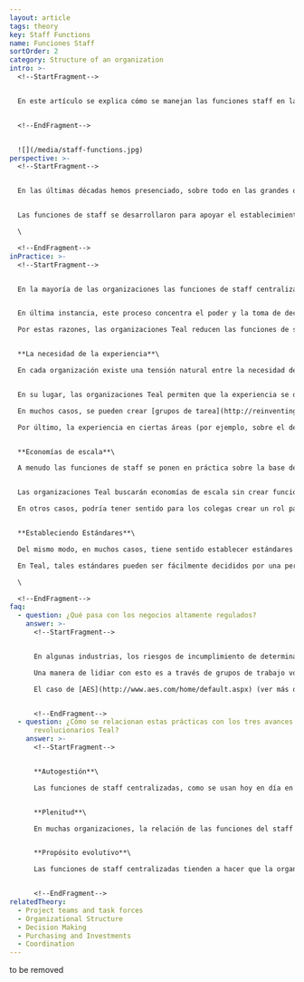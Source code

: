 ```yaml
---
layout: article
tags: theory
key: Staff Functions
name: Funciones Staff
sortOrder: 2
category: Structure of an organization
intro: >-
  <!--StartFragment-->


  En este artículo se explica cómo se manejan las funciones staff en las organizaciones Teal.


  <!--EndFragment-->


  ![](/media/staff-functions.jpg)
perspective: >-
  <!--StartFragment-->


  En las últimas décadas hemos presenciado, sobre todo en las grandes organizaciones, una proliferación de funciones de staff: recursos humanos, planificación estratégica, asuntos legales, finanzas, comunicaciones internas, gestión de riesgos, auditoría interna, relaciones con inversionistas, capacitación, relaciones públicas, control ambiental, servicios de ingeniería, control de calidad, gestión del conocimiento, etc.


  Las funciones de staff se desarrollaron para apoyar el establecimiento y la adhesión a los procesos y la planificación de las organizaciones Ámbar. Se expandieron aún más para facilitar las eficiencias buscadas por el paradigma Naranja y para satisfacer su deseo de experticia y responsabilidad. Mientras que las organizaciones Verdes tienden a poner más énfasis en el uso de funciones de staff para apoyar a los equipos de primera línea (a menudo irónicamente, lo que resulta en un mayor personal de recursos humanos), sólo bajo Teal se invierte la tendencia de aumentar el uso de las funciones de staff. En Teal, las tareas típicamente realizadas por las funciones de soporte son, siempre que es posible, realizadas por los propios equipos de primera línea. Los roles del staff que existen típicamente no pueden imponer sus reglas o decisiones sobre la organización.\

  \

  <!--EndFragment-->
inPractice: >-
  <!--StartFragment-->


  En la mayoría de las organizaciones las funciones de staff centralizadas crean reglas, políticas y procesos para que otros las sigan. Existe una tendencia natural en las personas que desempeñan funciones de este tipo, a menudo con las mejores intenciones, de demostrar su valía mediante la búsqueda de formas de "agregar valor" mediante la elaboración de normas y procedimientos, la creación de conocimientos y la búsqueda de nuevos problemas a resolver.


  En última instancia, este proceso concentra el poder y la toma de decisiones lejos de la primera línea operativa. Las personas a menudo terminan perdiendo poder: tienen que seguir reglas que a menudo tienen sentido sólo en principio, pero no pueden acomodarse a la complejidad de las situaciones concretas que enfrentan en la práctica.\

  Por estas razones, las organizaciones Teal reducen las funciones de staff al mínimo. Comprenden que las economías de escala y de destreza resultantes de las funciones del personal suelen ser compensadas por las deseconomías de motivación producidas. Como resultado, hay muy pocas personas que trabajan en funciones de staff en las organizaciones Teal. Y las que quedan normalmente no tienen autoridad para tomar decisiones. Pueden proporcionar directrices, pero no pueden imponer una regla o una decisión. \[1]


  **La necesidad de la experiencia**\

  En cada organización existe una tensión natural entre la necesidad de la experiencia y la necesidad de permitir que las personas de primera línea tomen decisiones. Cuando surge una necesidad de la experiencia, el primer instinto de la mayoría de las organizaciones es crear un grupo central de expertos. El riesgo, por supuesto, es que con el tiempo aparecen dos castas dentro de la organización: un prestigioso (a menudo muy bien pagado) grupo de expertos centrales, y un grupo de personas sin poder que realizan trabajo operativo en el campo.


  En su lugar, las organizaciones Teal permiten que la experiencia se desarrolle de manera distribuida. Con el tiempo, colegas en equipos de primera línea acumulan un montón de conocimientos especializados. Un operador de la máquina podría saber todo sobre el uso de un lubricante determinado, una enfermera sobre todo acerca de una cierta condición médica arcana, o un ingeniero sobre cómo crear una herramienta financiera compleja para calcular el retorno de inversión de una nueva máquina. En lugar de establecer roles de staff para estos expertos, las organizaciones Teal buscan ayudar a los miembros del equipo a identificar a colegas con la experticia adecuada. Puede ser muy motivador para la gente que sea buscada por sus colegas para asesoramiento y experticia. Son comunes los sistemas especiales de intercambio de información, como las redes sociales internas y las plataformas de conocimiento.\

  En muchos casos, se pueden crear [grupos de tarea](http://reinventingorganizationswiki.com/sp/index.php?title=Equipos_de_Proyecto_y_Grupos_de_Tarea "Equipos de Proyecto y Grupos de Tarea") voluntarios para codificar y difundir conocimientos en áreas específicas (a través de almacenes centrales de conocimientos, capacitación, etc.).\

  Por último, la experiencia en ciertas áreas (por ejemplo, sobre el derecho laboral en Recursos Humanos) puede ser contratada desde el exterior. En lugar de contratar a un experto en un papel de staff, un freelancer o consultor puede ser utilizado como asesor cuando sea necesario por los miembros de los equipos de primera línea.


  **Economías de escala**\

  A menudo las funciones de staff se ponen en práctica sobre la base de la justificación de que proporcionarán economías de escala. Estas economías son fáciles de estimar en principio y proporcionan una justificación pronta para la centralización de ciertas tareas. Sin embargo, esto pasa por alto los otros costos reales en forma de deseconomías de motivación y desconexión de las realidades de primera línea.


  Las organizaciones Teal buscarán economías de escala sin crear funciones de staff en el sentido tradicional. Digamos que los diferentes equipos en una fábrica o en un número de fábricas todos compran un determinado material, y la puesta en común de sus compras tiene sentido. Un equipo podría simplemente acelerar y convertirse en el comprador líder para ese producto (preguntar a otros equipos, con una frecuencia fija, por sus pedidos). De esta manera, diferentes equipos se unen para liderar ciertos esfuerzos para otros equipos de manera descentralizada.\

  En otros casos, podría tener sentido para los colegas crear un rol para manejar ciertas funciones. Por ejemplo, en ciertos países, las leyes laborales podrían implicar mucho trabajo administrativo para administrar la nómina. Los equipos podrían decidir delegar este trabajo a un rol central de staff que ellos hayan creado. Sin embargo, en Teal, el papel central del staff es trabajar por encargo y al servicio de los equipos y no puede imponer decisiones de arriba hacia abajo. Un equipo de primera línea que decida no utilizar los servicios del staff central de apoyo es libre de hacerlo.


  **Estableciendo Estándares**\

  Del mismo modo, en muchos casos, tiene sentido establecer estándares comunes para toda la organización, por ejemplo, en recursos humanos (por ejemplo, asegurarse de que todos tengan la misma experticia, independientemente del equipo en el que se contraten), comercialización (por ejemplo, uso de plantillas y elementos de diseño), finanzas (por ejemplo, hacer que los números sean comparables), IT (por ejemplo, vamos a comprar equipos compatibles), etc. En organizaciones tradicionales, las reglas, políticas y procedimientos son establecidos por las funciones del staff central. Quienes los hacen cumplir.\

  En Teal, tales estándares pueden ser fácilmente decididos por una persona que tome la iniciativa, usando el proceso de los consejos. Alternativamente, las personas con roles similares en diferentes unidades (digamos que las personas involucradas en la incorporación de nuevos colegas) pueden crear un grupo de trabajo voluntario y elaborar conjuntamente normas y directrices. AES, un gran proveedor de energía, cuando operaba sobre principios autogestionados, trabajaba con una regla 80/20: se esperaba que todos los colegas pasaran el 20% de su tiempo en un grupo de trabajo voluntario (o equipo de proyecto temporal) al lado del 80 % en sus funciones principales.\

  \

  <!--EndFragment-->
faq:
  - question: ¿Qué pasa con los negocios altamente regulados?
    answer: >-
      <!--StartFragment-->


      En algunas industrias, los riesgos de incumplimiento de determinados procedimientos son especialmente elevados. Los reguladores podrían incluso llegar a exigir a alguien que firme en nombre de la organización, normalmente un ejecutivo de "C-Suite" -el Director de Finanzas para las cuentas, el Oficial Principal de Riesgo para temas relacionados con el riesgo, etc. Esta persona se arriesga a sufrir consecuencias personales por el incumplimiento de la organización, incluidas las acciones legales impuestas por los reguladores externos, él o ella naturalmente querría protegerse de los riesgos mediante el establecimiento de normas estrictas y forzar su cumplimiento. ¿Cómo pueden las organizaciones autogestionadas abordar este problema?\

      Una manera de lidiar con esto es a través de grupos de trabajo voluntarios. Por ejemplo, una fuerza de trabajo de riesgo, compuesta por personas con roles relacionados con el riesgo en sus respectivas unidades, podría decidir sobre normas y políticas para asegurar que los riesgos se mitiguen de manera que se alineen con la solicitud del regulador. En términos de quién firma en nombre de la organización (o interfiere con el regulador), los miembros del grupo de trabajo podrían tomar turnos con cada miembro asumiendo esa responsabilidad por un período de un año. El grupo de trabajo también puede decidir organizar auditorías cruzadas donde un miembro de una unidad audite a otra unidad. Organizaciones como AES que han usado este método informan que hay más, no menos, control. Los equipos de trabajo voluntarios conocen mucho mejor donde están los riesgos, qué directrices son apropiadas, dónde y qué buscar en las auditorías cruzadas. Y los grupos de trabajo voluntarios generan un sentido de solidaridad y responsabilidad. Si una unidad falla, será "uno de nosotros" quien tendrá que soportar el peso de las repercusiones del regulador. Compare esto con los roles tradicionales de staff, donde el Jefe de Riesgo de la sede central decreta reglas que a menudo son difíciles de aplicar en el terreno, desalentando a la gente a buscar soluciones.\

      El caso de [AES](http://www.aes.com/home/default.aspx) (ver más de AES en apartado "Ejemplos concretos de inspiración"), que ha operado en los mercados altamente regulados de generación y distribución de electricidad, da por lo menos un indicio de que la existencia de regulación fuerte puede ser tratada por estructuras autogestionadas.


      <!--EndFragment-->
  - question: ¿Cómo se relacionan estas prácticas con los tres avances
      revolucionarios Teal?
    answer: >-
      <!--StartFragment-->


      **Autogestión**\

      Las funciones de staff centralizadas, como se usan hoy en día en muchas organizaciones grandes, concentran el poder lejos de sus colegas de la operación. Eliminar o reducir drásticamente la influencia del staff centralizado devuelve autonomía al resto de la organización y es un elemento clave del avance Teal en la autogestión.


      **Plenitud**\

      En muchas organizaciones, la relación de las funciones del staff centralizado con las personas en las unidades operativas se basa en la desconfianza: sin el personal de staff que las vigile, no se puede confiar en que operaciones pueda actuar de manera que beneficie a la organización en su conjunto. Con Teal, se confía en la gente para tener en cuenta las necesidades de toda la organización y se liberan para perseguir sus pasiones e intereses.


      **Propósito evolutivo**\

      Las funciones de staff centralizadas tienden a hacer que la organización sea más estática e impedir que las innovaciones pasen libremente en los márgenes, con lo que se ralentiza el despliegue del propósito de la organización. Tratar de manera descentralizada con la necesidad de experticia, economías de escala y estándares conjuntos aumenta la agilidad de una organización y, por lo tanto, su potencial para perseguir su propósito evolutivo.


      <!--EndFragment-->
relatedTheory:
  - Project teams and task forces
  - Organizational Structure
  - Decision Making
  - Purchasing and Investments
  - Coordination
---
```

to be removed